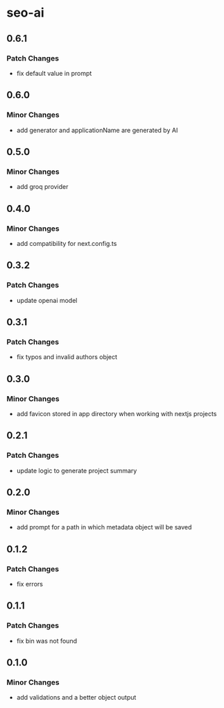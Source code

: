 # seo-ai

## 0.6.1

### Patch Changes

- fix default value in prompt

## 0.6.0

### Minor Changes

- add generator and applicationName are generated by AI

## 0.5.0

### Minor Changes

- add groq provider

## 0.4.0

### Minor Changes

- add compatibility for next.config.ts

## 0.3.2

### Patch Changes

- update openai model

## 0.3.1

### Patch Changes

- fix typos and invalid authors object

## 0.3.0

### Minor Changes

- add favicon stored in app directory when working with nextjs projects

## 0.2.1

### Patch Changes

- update logic to generate project summary

## 0.2.0

### Minor Changes

- add prompt for a path in which metadata object will be saved

## 0.1.2

### Patch Changes

- fix errors

## 0.1.1

### Patch Changes

- fix bin was not found

## 0.1.0

### Minor Changes

- add validations and a better object output
